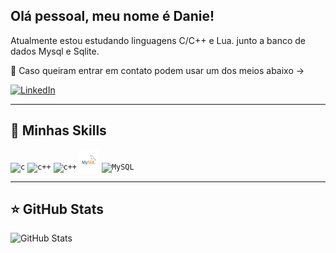## Olá pessoal, meu nome é Danie!

Atualmente estou estudando linguagens C/C++ e Lua.
junto a banco de dados Mysql e Sqlite.

💬 Caso queiram entrar em contato podem usar um dos meios abaixo ->

<p align="left">
  <a href="https://www.linkedin.com/in/daniel-silva-9a937a17b/" title="LinkedIn">
  <img src="https://img.shields.io/badge/-Linkedin-0e76a8?style=flat-square&logo=Linkedin&logoColor=white&link=LINK-DO-SEU-LINKEDIN](https://www.linkedin.com/in/daniel-silva-9a937a17b/)" alt="LinkedIn"/></a>
</p>

---

## 🚀 Minhas Skills

<code><img height="32" src="https://cdn.iconscout.com/icon/free/png-512/c-programming-569564.png" alt="c"/></code>
<code><img height="32" src="https://upload.wikimedia.org/wikipedia/commons/thumb/1/18/ISO_C%2B%2B_Logo.svg/306px-ISO_C%2B%2B_Logo.svg.png" alt="c++"/></code>
<code><img height="32" src="https://upload.wikimedia.org/wikipedia/commons/c/cf/Lua-Logo.svg" alt="c++"/></code>
<code><img height="32" src="https://raw.githubusercontent.com/github/explore/80688e429a7d4ef2fca1e82350fe8e3517d3494d/topics/mysql/mysql.png" alt="MySQL"/></code>
<code><img height="32" src="https://cdn.iconscout.com/icon/free/png-256/free-sqlite-282687.png" alt="MySQL"/></code>

---

## ⭐ GitHub Stats

![GitHub Stats](https://github-readme-stats.vercel.app/api?username=DanielS-dev&show_icons=true)
